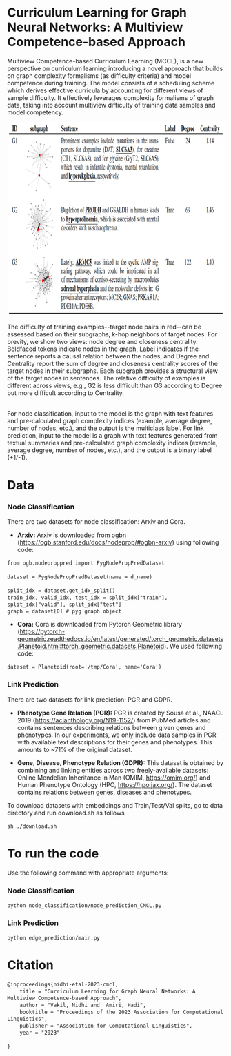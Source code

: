 # Curriculum Learning for Graph Neural Networks: A Multiview Competence-based Approach 

Multiview Competence-based Curriculum Learning (MCCL), is a new perspective on curriculum learning introducing a novel approach that builds on graph complexity formalisms (as difficulty criteria) and model competence during training. The model consists of a scheduling scheme which derives effective curricula by accounting for different views of sample difficulty. It effectively leverages complexity formalisms of graph data, taking into account multiview difficulty of training data samples and model competency.

<p align="center">
<img src="https://github.com/CLU-UML/MCCL/blob/main/mccl.png" width="800" height="450">
</p>
The difficulty of training examples--target node pairs in red--can be assessed based on their subgraphs, k-hop neighbors of target nodes. For brevity, we show two views: node degree and closeness centrality. Boldfaced tokens indicate nodes in the graph, Label indicates if the sentence reports a causal relation between the nodes, and Degree and Centrality report the sum of degree and closeness centrality scores of the target nodes in their subgraphs. Each subgraph provides a structural view of the target nodes in sentences. The relative difficulty of examples is different across views, e.g., G2 is less difficult than G3 according to Degree but more difficult according to Centrality.


<br>For node classification, input to the model is the graph with text features and pre-calculated graph complexity indices (example, average degree, number of nodes, etc.), and the output is the multiclass label. For link prediction, input to the model is a graph with text features generated from textual summaries and pre-calculated graph complexity indices (example, average degree, number of nodes, etc.), and the output is a binary label (+1/-1). <br />

# Data 

### Node Classification
There are two datasets for node classification: Arxiv and Cora. 

* **Arxiv:** Arxiv is downloaded from ogbn (https://ogb.stanford.edu/docs/nodeprop/#ogbn-arxiv) using following code:

```
from ogb.nodeproppred import PygNodePropPredDataset

dataset = PygNodePropPredDataset(name = d_name) 

split_idx = dataset.get_idx_split()
train_idx, valid_idx, test_idx = split_idx["train"], split_idx["valid"], split_idx["test"]
graph = dataset[0] # pyg graph object

```
* **Cora:** Cora is downloaded from Pytorch Geometric library (https://pytorch-geometric.readthedocs.io/en/latest/generated/torch_geometric.datasets.Planetoid.html#torch_geometric.datasets.Planetoid). We used following code:

```
dataset = Planetoid(root='/tmp/Cora', name='Cora')
```

### Link Prediction
There are two datasets for link prediction: PGR and GDPR. 

* **Phenotype Gene Relation (PGR):**  PGR is created by Sousa et al., NAACL 2019 (https://aclanthology.org/N19-1152/) from PubMed articles and contains sentences describing relations between given genes and phenotypes. In our experiments, we only include data samples in PGR with available text descriptions for their genes and phenotypes. This amounts to ~71% of the original dataset. 

* **Gene, Disease, Phenotype Relation (GDPR):** This dataset is obtained by combining and linking entities across two freely-available datasets: Online Mendelian Inheritance in Man (OMIM, https://omim.org/) and Human Phenotype Ontology (HPO, https://hpo.jax.org/). The dataset contains relations between genes, diseases and phenotypes.

To download datasets with embeddings and Train/Test/Val splits, go to data directory and run download.sh as follows

```
sh ./download.sh
```
# To run the code 
Use the following command with appropriate arguments:
### Node Classification
```
python node_classification/node_prediction_CMCL.py
```
### Link Prediction
```
python edge_prediction/main.py
```
# Citation

```
@inproceedings{nidhi-etal-2023-cmcl,
    title = "Curriculum Learning for Graph Neural Networks: A Multiview Competence-based Approach",
    author = "Vakil, Nidhi and  Amiri, Hadi",
    booktitle = "Proceedings of the 2023 Association for Computational Linguistics",
    publisher = "Association for Computational Linguistics",
    year = "2023"
    
}
```
